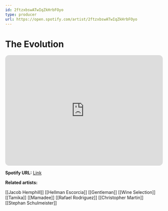 ```yaml
---
id: 2ftzxbswATwIqZkHrbFOyo
type: producer
url: https://open.spotify.com/artist/2ftzxbswATwIqZkHrbFOyo
---
```

# The Evolution

<iframe style="border-radius:12px" src="https://open.spotify.com/embed/artist/2ftzxbswATwIqZkHrbFOyo" width="100%" height="352" frameBorder="0" allowfullscreen="" allow="autoplay; clipboard-write; encrypted-media; fullscreen; picture-in-picture" loading="lazy"></iframe>

**Spotify URL:** [Link](https://open.spotify.com/artist/2ftzxbswATwIqZkHrbFOyo)

**Related artists:**

[[Jacob Hemphill]]
[[Hellman Escorcia]]
[[Gentleman]]
[[Wine Selection]]
[[Tamika]]
[[Mamadee]]
[[Rafael Rodriguez]]
[[Christopher Martin]]
[[Stephan Schulmeister]]
